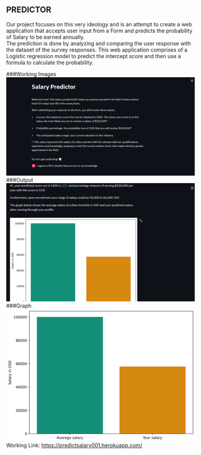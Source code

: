 ## PREDICTOR

Our project focuses on this very ideology and is an attempt to create a web application that accepts user input from a Form and predicts the probability of Salary to be earned annually.  
The prediction is done by analyzing and comparing the user response with the dataset of the survey responses. This web application comprises of a Logistic regression model to predict the intercept score and then use a formula to calculate the probability.

###Working Images  
<img src="Images/Screenshot%20(49).png" width="1000">  
###Output  
<img src="Images/Screenshot%20(48).png" width="1000">  
###Graph  
<img src="Images/Screenshot%20(47).png" width="1000">   
Working Link: https://predictsalary001.herokuapp.com/
